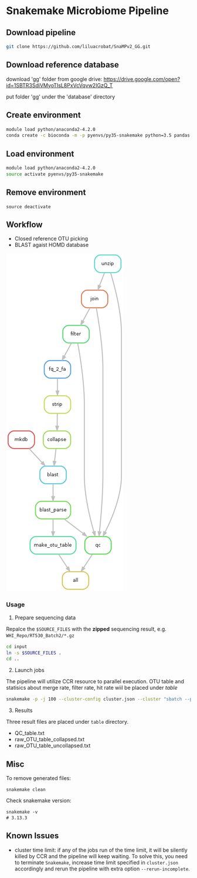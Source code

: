 # Snakemake Microbiome Pipeline

## Download pipeline
```bash
git clone https://github.com/liluacrobat/SnaMPv2_GG.git
```

## Download reference database

download 'gg' folder from google drive:
https://drive.google.com/open?id=1SBTR3SdiVMyoTIsL8PxVcVqvw2IGzQ_T

put folder 'gg' under the 'database' directory

## Create environment

```bash
module load python/anaconda2-4.2.0
conda create -c bioconda -m -p pyenvs/py35-snakemake python=3.5 pandas snakemake
```

## Load environment

```bash
module load python/anaconda2-4.2.0
source activate pyenvs/py35-snakemake
```

## Remove environment

```
source deactivate
```

## Workflow

  * Closed reference OTU picking
  * BLAST agaist HOMD database

![workflow_0](./misc/dag.png)

### Usage

1. Prepare sequencing data

  Repalce the `$SOURCE_FILES` with the __zipped__ sequencing result, e.g. `WHI_Repo/RT530_Batch2/*.gz`

  ```bash
  cd input
  ln -s $SOURCE_FILES .
  cd ..
  ```

2. Launch jobs

  The pipeline will utilize CCR resource to parallel execution.
  OTU table and statisics about merge rate, filter rate, hit rate wiil be placed under _table_

  ```bash
  snakemake -p -j 100 --cluster-config cluster.json --cluster "sbatch --partition {cluster.partition} --time {cluster.time} --nodes {cluster.nodes} --ntasks-per-node {cluster.ntasks-per-node}"
  ```

3. Results

 Three result files are placed under `table` directory.
 
 * QC_table.txt  
 * raw_OTU_table_collapsed.txt  
 * raw_OTU_table_uncollapsed.txt
 

## Misc

  To remove generated files:
  ```
  snakemake clean
  ```

  Check snakemake version:
  ```
  snakemake -v
  # 3.13.3
  ```

## Known Issues

* cluster time limit: if any of the jobs run of the time limit, it will be silently killed by CCR and the pipeline will keep waiting. To solve this, you need to terminate `Snakemake`, increase time limit specified in `cluster.json` accordingly and rerun the pipeline with extra option `--rerun-incomplete`.
